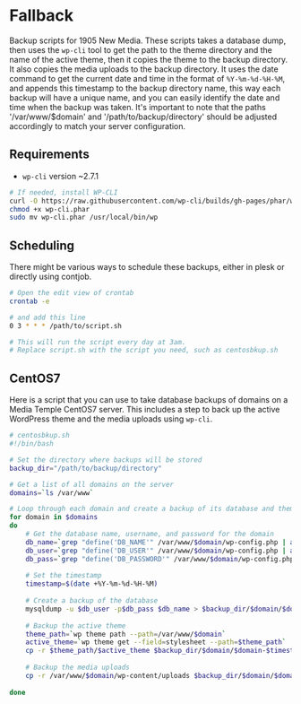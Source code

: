 # Fallback
Backup scripts for 1905 New Media. 
These scripts takes a database dump, then uses the `wp-cli` tool to get the path to the theme directory and the name of the active theme, then it copies the theme to the backup directory. It also copies the media uploads to the backup directory. It uses the date command to get the current date and time in the format of `%Y-%m-%d-%H-%M`, and appends this timestamp to the backup directory name, this way each backup will have a unique name, and you can easily identify the date and time when the backup was taken.
It's important to note that the paths '/var/www/$domain' and '/path/to/backup/directory' should be adjusted accordingly to match your server configuration.

## Requirements
* `wp-cli` version ~2.7.1
```sh
# If needed, install WP-CLI 
curl -O https://raw.githubusercontent.com/wp-cli/builds/gh-pages/phar/wp-cli.phar
chmod +x wp-cli.phar
sudo mv wp-cli.phar /usr/local/bin/wp
```

## Scheduling
There might be various ways to schedule these backups, either in plesk or directly using contjob.
```sh
# Open the edit view of crontab
crontab -e

# and add this line
0 3 * * * /path/to/script.sh

# This will run the script every day at 3am.
# Replace script.sh with the script you need, such as centosbkup.sh
```

## CentOS7
Here is a script that you can use to take database backups of domains on a Media Temple CentOS7 server. This includes a step to back up the active WordPress theme and the media uploads using `wp-cli`.

```sh
# centosbkup.sh
#!/bin/bash

# Set the directory where backups will be stored
backup_dir="/path/to/backup/directory"

# Get a list of all domains on the server
domains=`ls /var/www`

# Loop through each domain and create a backup of its database and theme and media uploads
for domain in $domains
do
    # Get the database name, username, and password for the domain
    db_name=`grep "define('DB_NAME'" /var/www/$domain/wp-config.php | awk -F"'" '{print $4}'`
    db_user=`grep "define('DB_USER'" /var/www/$domain/wp-config.php | awk -F"'" '{print $4}'`
    db_pass=`grep "define('DB_PASSWORD'" /var/www/$domain/wp-config.php | awk -F"'" '{print $4}'`
    
    # Set the timestamp
    timestamp=$(date +%Y-%m-%d-%H-%M)
    
    # Create a backup of the database
    mysqldump -u $db_user -p$db_pass $db_name > $backup_dir/$domain/$domain-$timestamp.sql
    
    # Backup the active theme
    theme_path=`wp theme path --path=/var/www/$domain`
    active_theme=`wp theme get --field=stylesheet --path=$theme_path`
    cp -r $theme_path/$active_theme $backup_dir/$domain/$domain-$timestamp
    
    # Backup the media uploads
    cp -r /var/www/$domain/wp-content/uploads $backup_dir/$domain/$domain-$timestamp/
    
done
```
